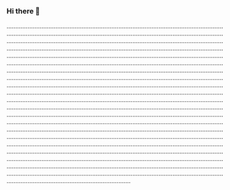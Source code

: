 ### Hi there 👋

...................................................................................................................................................................................................................................................................................................................................................................................................................................................................................................................................................................................................................................................................................................................................................................................................................................................................................................................................................................................................................................................................................................................................................................................................................................................................................................................................................................................................................................................................................................................................................................................................................................................................................................................................................................................................................................................................................................................................................................................................................................................................................................................................................................................................................................................................................................................................................................................................................................................................................................................................................................................................................................................................................................................................................................................
